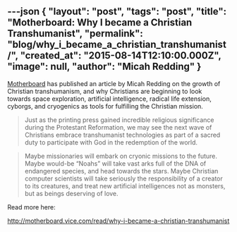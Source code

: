 ---json
{
	"layout": "post",
	"tags": "post",
    "title": "Motherboard: Why I became a Christian Transhumanist",
    "permalink": "blog/why_i_became_a_christian_transhumanist/",
    "created_at": "2015-08-14T12:10:00.000Z",
    "image":  null,
    "author": "Micah Redding"
}
---

<p><a href="http://motherboard.vice.com/read/why-i-became-a-christian-transhumanist">Motherboard</a> has published an article by Micah Redding on the growth of Christian transhumanism, and why Christians are beginning to look towards&nbsp;<span>space exploration, artificial intelligence, radical life extension, cyborgs, and cryogenics as tools for fulfilling the Christian mission.</p>

<blockquote>
  <p>Just as the printing press gained incredible religious significance during the Protestant Reformation, we may see the next wave of Christians embrace transhumanist technologies as part of a sacred duty to participate with God in the redemption of the world.</p>
</blockquote>

<blockquote>
  <p>Maybe missionaries will embark on cryonic missions to the future. Maybe would-be “Noahs” will take vast arks full of the DNA of endangered species, and head towards the stars. Maybe Christian computer scientists will take seriously the responsibility of a creator to its creatures, and treat new artificial intelligences not as monsters, but as beings deserving of love.</p>
</blockquote>

<p>Read more here:</p>

<p><a href="http://motherboard.vice.com/read/why-i-became-a-christian-transhumanist">http://motherboard.vice.com/read/why-i-became-a-christian-transhumanist</a></p>
    
